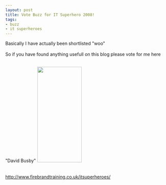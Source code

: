 ```yaml
--- 
layout: post
title: Vote Buzz for IT Superhero 2008!
tags: 
- buzz
- it superheroes
---
```

Basically I have actually been shortlisted "woo"<br /><br />So if you have found anything usefull on this blog please vote for me here<br /><br />

"David Busby"
<a href="http://www.saiweb.co.ukturbo.paulstamatiou.com/uploads/2008/11/3026557703_3b65162b6e.jpg"><img src="http://www.saiweb.co.ukturbo.paulstamatiou.com/uploads/2008/11/3026557703_3b65162b6e-139x300.jpg" alt="" title="3026557703_3b65162b6e" width="139" height="300" class="alignnone size-medium wp-image-269" /></a>
<br /><br /><a href="http://www.firebrandtraining.co.uk/itsuperheroes/"><br />http://www.firebrandtraining.co.uk/itsuperheroes/</a>
